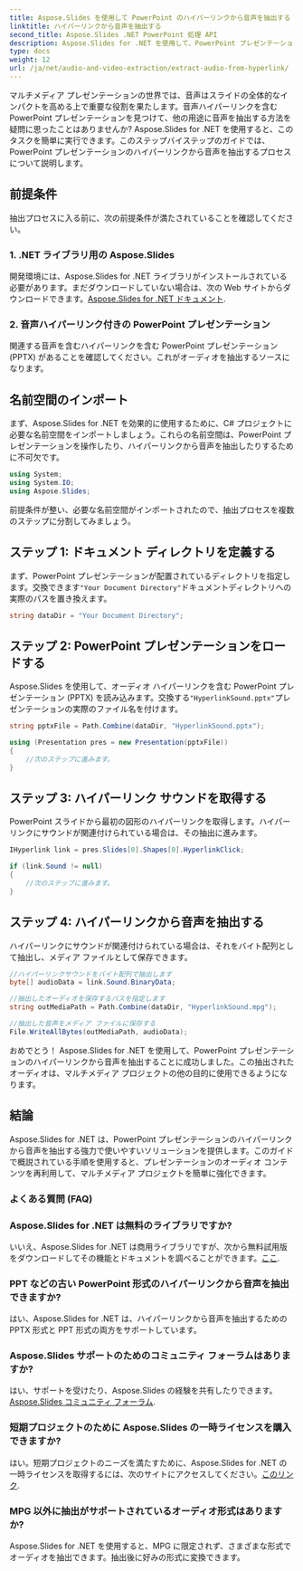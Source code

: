 ```yaml
---
title: Aspose.Slides を使用して PowerPoint のハイパーリンクから音声を抽出する
linktitle: ハイパーリンクから音声を抽出する
second_title: Aspose.Slides .NET PowerPoint 処理 API
description: Aspose.Slides for .NET を使用して、PowerPoint プレゼンテーションのハイパーリンクから音声を抽出します。マルチメディア プロジェクトを簡単に強化します。
type: docs
weight: 12
url: /ja/net/audio-and-video-extraction/extract-audio-from-hyperlink/
---
```


マルチメディア プレゼンテーションの世界では、音声はスライドの全体的なインパクトを高める上で重要な役割を果たします。音声ハイパーリンクを含む PowerPoint プレゼンテーションを見つけて、他の用途に音声を抽出する方法を疑問に思ったことはありませんか? Aspose.Slides for .NET を使用すると、このタスクを簡単に実行できます。このステップバイステップのガイドでは、PowerPoint プレゼンテーションのハイパーリンクから音声を抽出するプロセスについて説明します。

## 前提条件

抽出プロセスに入る前に、次の前提条件が満たされていることを確認してください。

### 1. .NET ライブラリ用の Aspose.Slides

開発環境には、Aspose.Slides for .NET ライブラリがインストールされている必要があります。まだダウンロードしていない場合は、次の Web サイトからダウンロードできます。[Aspose.Slides for .NET ドキュメント](https://reference.aspose.com/slides/net/).

### 2. 音声ハイパーリンク付きの PowerPoint プレゼンテーション

関連する音声を含むハイパーリンクを含む PowerPoint プレゼンテーション (PPTX) があることを確認してください。これがオーディオを抽出するソースになります。

## 名前空間のインポート

まず、Aspose.Slides for .NET を効果的に使用するために、C# プロジェクトに必要な名前空間をインポートしましょう。これらの名前空間は、PowerPoint プレゼンテーションを操作したり、ハイパーリンクから音声を抽出したりするために不可欠です。

```csharp
using System;
using System.IO;
using Aspose.Slides;
```

前提条件が整い、必要な名前空間がインポートされたので、抽出プロセスを複数のステップに分割してみましょう。

## ステップ 1: ドキュメント ディレクトリを定義する

まず、PowerPoint プレゼンテーションが配置されているディレクトリを指定します。交換できます`"Your Document Directory"`ドキュメントディレクトリへの実際のパスを置き換えます。

```csharp
string dataDir = "Your Document Directory";
```

## ステップ 2: PowerPoint プレゼンテーションをロードする

Aspose.Slides を使用して、オーディオ ハイパーリンクを含む PowerPoint プレゼンテーション (PPTX) を読み込みます。交換する`"HyperlinkSound.pptx"`プレゼンテーションの実際のファイル名を付けます。

```csharp
string pptxFile = Path.Combine(dataDir, "HyperlinkSound.pptx");

using (Presentation pres = new Presentation(pptxFile))
{
    //次のステップに進みます。
}
```

## ステップ 3: ハイパーリンク サウンドを取得する

PowerPoint スライドから最初の図形のハイパーリンクを取得します。ハイパーリンクにサウンドが関連付けられている場合は、その抽出に進みます。

```csharp
IHyperlink link = pres.Slides[0].Shapes[0].HyperlinkClick;

if (link.Sound != null)
{
    //次のステップに進みます。
}
```

## ステップ 4: ハイパーリンクから音声を抽出する

ハイパーリンクにサウンドが関連付けられている場合は、それをバイト配列として抽出し、メディア ファイルとして保存できます。

```csharp
//ハイパーリンクサウンドをバイト配列で抽出します
byte[] audioData = link.Sound.BinaryData;

//抽出したオーディオを保存するパスを指定します
string outMediaPath = Path.Combine(dataDir, "HyperlinkSound.mpg");

//抽出した音声をメディア ファイルに保存する
File.WriteAllBytes(outMediaPath, audioData);
```

おめでとう！ Aspose.Slides for .NET を使用して、PowerPoint プレゼンテーションのハイパーリンクから音声を抽出することに成功しました。この抽出されたオーディオは、マルチメディア プロジェクトの他の目的に使用できるようになります。

## 結論

Aspose.Slides for .NET は、PowerPoint プレゼンテーションのハイパーリンクから音声を抽出する強力で使いやすいソリューションを提供します。このガイドで概説されている手順を使用すると、プレゼンテーションのオーディオ コンテンツを再利用して、マルチメディア プロジェクトを簡単に強化できます。

### よくある質問 (FAQ)

### Aspose.Slides for .NET は無料のライブラリですか?
いいえ、Aspose.Slides for .NET は商用ライブラリですが、次から無料試用版をダウンロードしてその機能とドキュメントを調べることができます。[ここ](https://releases.aspose.com/).

### PPT などの古い PowerPoint 形式のハイパーリンクから音声を抽出できますか?
はい、Aspose.Slides for .NET は、ハイパーリンクから音声を抽出するための PPTX 形式と PPT 形式の両方をサポートしています。

### Aspose.Slides サポートのためのコミュニティ フォーラムはありますか?
はい、サポートを受けたり、Aspose.Slides の経験を共有したりできます。[Aspose.Slides コミュニティ フォーラム](https://forum.aspose.com/).

### 短期プロジェクトのために Aspose.Slides の一時ライセンスを購入できますか?
はい。短期プロジェクトのニーズを満たすために、Aspose.Slides for .NET の一時ライセンスを取得するには、次のサイトにアクセスしてください。[このリンク](https://purchase.aspose.com/temporary-license/).

### MPG 以外に抽出がサポートされているオーディオ形式はありますか?
Aspose.Slides for .NET を使用すると、MPG に限定されず、さまざまな形式でオーディオを抽出できます。抽出後に好みの形式に変換できます。
